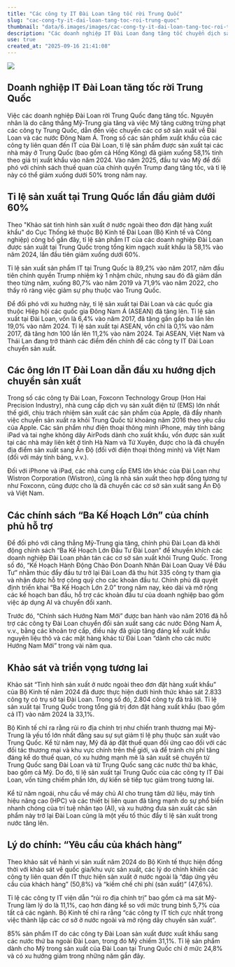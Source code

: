 ```yaml
---
title: "Các công ty IT Đài Loan tăng tốc rời Trung Quốc"
slug: "cac-cong-ty-it-dai-loan-tang-toc-roi-trung-quoc"
thumbnail: "data/6.images/images/cac-cong-ty-it-dai-loan-tang-toc-roi-trung-quoc.webp"
description: "Các doanh nghiệp IT Đài Loan đang tăng tốc chuyển dịch sản xuất khỏi Trung Quốc sang Đài Loan và Đông Nam Á do căng thẳng Mỹ-Trung, với tỉ lệ sản xuất tại Trung Quốc giảm còn 58,1 vào năm 2024."
use: true
created_at: "2025-09-16 21:41:08"
---
```


![](/images/20250916-00000010-nna_kyodo-000-1-view.webp)

## Doanh nghiệp IT Đài Loan tăng tốc rời Trung Quốc

Việc các doanh nghiệp Đài Loan rời Trung Quốc đang tăng tốc. Nguyên nhân là do căng thẳng Mỹ-Trung gia tăng và việc Mỹ tăng cường trừng phạt các công ty Trung Quốc, dẫn đến việc chuyển các cơ sở sản xuất về Đài Loan và các nước Đông Nam Á. Trong số các sản phẩm xuất khẩu của các công ty liên quan đến IT của Đài Loan, tỉ lệ sản phẩm được sản xuất tại các nhà máy ở Trung Quốc (bao gồm cả Hồng Kông) đã giảm xuống 58,1% tính theo giá trị xuất khẩu vào năm 2024. Vào năm 2025, đầu tư vào Mỹ để đối phó với chính sách thuế quan của chính quyền Trump đang tăng tốc, và tỉ lệ này có thể giảm xuống dưới 50% trong năm nay.

## Tỉ lệ sản xuất tại Trung Quốc lần đầu giảm dưới 60%

Theo "Khảo sát tình hình sản xuất ở nước ngoài theo đơn đặt hàng xuất khẩu" do Cục Thống kê thuộc Bộ Kinh tế Đài Loan (Bộ Kinh tế và Công nghiệp) công bố gần đây, tỉ lệ sản phẩm IT của các doanh nghiệp Đài Loan được sản xuất tại Trung Quốc trong tổng kim ngạch xuất khẩu là 58,1% vào năm 2024, lần đầu tiên giảm xuống dưới 60%.

Tỉ lệ sản xuất sản phẩm IT tại Trung Quốc là 89,2% vào năm 2017, năm đầu tiên chính quyền Trump nhiệm kỳ 1 nhậm chức, nhưng sau đó đã giảm dần theo từng năm, xuống 80,7% vào năm 2019 và 71,9% vào năm 2022, cho thấy rõ ràng việc giảm sự phụ thuộc vào Trung Quốc.

Để đối phó với xu hướng này, tỉ lệ sản xuất tại Đài Loan và các quốc gia thuộc Hiệp hội các quốc gia Đông Nam Á (ASEAN) đã tăng lên. Tỉ lệ sản xuất tại Đài Loan, vốn là 6,4% vào năm 2017, đã tăng gần gấp ba lần lên 19,0% vào năm 2024. Tỉ lệ sản xuất tại ASEAN, vốn chỉ là 0,1% vào năm 2017, đã tăng hơn 100 lần lên 11,2% vào năm 2024. Tại ASEAN, Việt Nam và Thái Lan đang trở thành các điểm đến chính để các công ty IT Đài Loan chuyển sản xuất.

## Các ông lớn IT Đài Loan dẫn đầu xu hướng dịch chuyển sản xuất

Trong số các công ty Đài Loan, Foxconn Technology Group (Hon Hai Precision Industry), nhà cung cấp dịch vụ sản xuất điện tử (EMS) lớn nhất thế giới, chịu trách nhiệm sản xuất các sản phẩm của Apple, đã đẩy nhanh việc chuyển sản xuất ra khỏi Trung Quốc từ khoảng năm 2016 theo yêu cầu của Apple. Các sản phẩm như điện thoại thông minh iPhone, máy tính bảng iPad và tai nghe không dây AirPods dành cho xuất khẩu, vốn được sản xuất tại các nhà máy liên kết ở tỉnh Hà Nam và Tứ Xuyên, được cho là đã chuyển địa điểm sản xuất sang Ấn Độ (đối với điện thoại thông minh) và Việt Nam (đối với máy tính bảng, v.v.).

Đối với iPhone và iPad, các nhà cung cấp EMS lớn khác của Đài Loan như Wistron Corporation (Wistron), cũng là nhà sản xuất theo hợp đồng tương tự như Foxconn, cũng được cho là đã chuyển các cơ sở sản xuất sang Ấn Độ và Việt Nam.

## Các chính sách “Ba Kế Hoạch Lớn” của chính phủ hỗ trợ

Để đối phó với căng thẳng Mỹ-Trung gia tăng, chính phủ Đài Loan đã khởi động chính sách “Ba Kế Hoạch Lớn Đầu Tư Đài Loan” để khuyến khích các doanh nghiệp Đài Loan phân tán các cơ sở sản xuất khỏi Trung Quốc. Trong số đó, “Kế Hoạch Hành Động Chào Đón Doanh Nhân Đài Loan Quay Về Đầu Tư” nhằm thúc đẩy đầu tư trở lại Đài Loan đã thu hút 335 công ty tham gia và nhận được hỗ trợ công quỹ cho các khoản đầu tư. Chính phủ đã quyết định triển khai “Ba Kế Hoạch Lớn 2.0” trong năm nay, kéo dài và mở rộng các kế hoạch ban đầu, hỗ trợ các khoản đầu tư của doanh nghiệp bao gồm việc áp dụng AI và chuyển đổi xanh.

Trước đó, “Chính sách Hướng Nam Mới” được ban hành vào năm 2016 đã hỗ trợ các công ty Đài Loan chuyển đổi sản xuất sang các nước Đông Nam Á, v.v., bằng các khoản trợ cấp, điều này đã giúp tăng đáng kể xuất khẩu nguyên liệu thô và các mặt hàng khác từ Đài Loan “dành cho các nước Hướng Nam Mới” trong vài năm qua.

## Khảo sát và triển vọng tương lai

Khảo sát “Tình hình sản xuất ở nước ngoài theo đơn đặt hàng xuất khẩu” của Bộ Kinh tế năm 2024 đã được thực hiện dưới hình thức khảo sát 2.833 công ty có trụ sở tại Đài Loan. Trong số đó, 2.804 công ty đã trả lời. Tỉ lệ sản xuất tại Trung Quốc trong tổng giá trị đơn đặt hàng xuất khẩu (bao gồm cả IT) vào năm 2024 là 33,1%.

Bộ Kinh tế chỉ ra rằng rủi ro địa chính trị như chiến tranh thương mại Mỹ-Trung là yếu tố lớn nhất đằng sau sự sụt giảm tỉ lệ phụ thuộc sản xuất vào Trung Quốc. Kể từ năm nay, Mỹ đã áp đặt thuế quan đối ứng cao đối với các đối tác thương mại và khu vực chính trên thế giới, và để tránh chi phí tăng đáng kể do thuế quan, có xu hướng mạnh mẽ là sản xuất sẽ chuyển từ Trung Quốc sang Đài Loan và từ Trung Quốc sang các nước thứ ba khác, bao gồm cả Mỹ. Do đó, tỉ lệ sản xuất tại Trung Quốc của các công ty IT Đài Loan, vốn từng chiếm phần lớn, dự kiến sẽ tiếp tục giảm trong tương lai.

Kể từ năm ngoái, nhu cầu về máy chủ AI cho trung tâm dữ liệu, máy tính hiệu năng cao (HPC) và các thiết bị liên quan đã tăng mạnh do sự phổ biến nhanh chóng của trí tuệ nhân tạo (AI), và xu hướng đưa sản xuất các sản phẩm này trở lại Đài Loan cũng là một yếu tố thúc đẩy tỉ lệ sản xuất trong nước tăng lên.

## Lý do chính: “Yêu cầu của khách hàng”

Theo khảo sát về hành vi sản xuất năm 2024 do Bộ Kinh tế thực hiện đồng thời với khảo sát về quốc gia/khu vực sản xuất, các lý do chính khiến các công ty liên quan đến IT thực hiện sản xuất ở nước ngoài là “đáp ứng yêu cầu của khách hàng” (50,8%) và “kiềm chế chi phí (sản xuất)” (47,6%).

Tỉ lệ các công ty IT viện dẫn “rủi ro địa chính trị” bao gồm cả ma sát Mỹ-Trung làm lý do là 11,1%, cao hơn đáng kể so với mức trung bình 5,7% của tất cả các ngành. Bộ Kinh tế chỉ ra rằng “các công ty IT tích cực nhất trong việc thành lập các cơ sở ở nước ngoài và mở rộng dây chuyền sản xuất”.

85% sản phẩm IT do các công ty Đài Loan sản xuất được xuất khẩu sang các nước thứ ba ngoài Đài Loan, trong đó Mỹ chiếm 31,1%. Tỉ lệ sản phẩm dành cho Mỹ trong sản xuất của Đài Loan tại Trung Quốc chỉ ở mức 24,8% và có xu hướng giảm trong những năm gần đây.